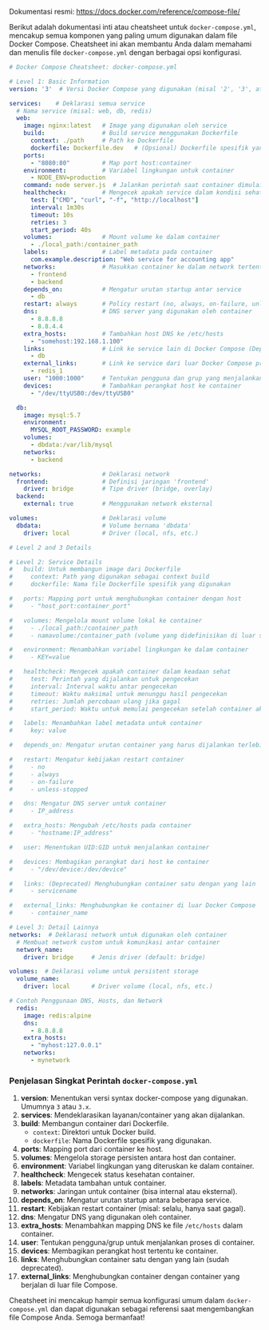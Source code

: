 Dokumentasi resmi: https://docs.docker.com/reference/compose-file/

Berikut adalah dokumentasi inti atau cheatsheet untuk `docker-compose.yml`, mencakup semua komponen yang paling umum digunakan dalam file Docker Compose. Cheatsheet ini akan membantu Anda dalam memahami dan menulis file `docker-compose.yml` dengan berbagai opsi konfigurasi.

```yaml
# Docker Compose Cheatsheet: docker-compose.yml

# Level 1: Basic Information
version: '3'  # Versi Docker Compose yang digunakan (misal '2', '3', atau '3.8')

services:    # Deklarasi semua service
  # Nama service (misal: web, db, redis)
  web:
    image: nginx:latest   # Image yang digunakan oleh service
    build:                # Build service menggunakan Dockerfile
      context: ./path     # Path ke Dockerfile
      dockerfile: Dockerfile.dev   # (Opsional) Dockerfile spesifik yang digunakan
    ports:
      - "8080:80"         # Map port host:container
    environment:          # Variabel lingkungan untuk container
      - NODE_ENV=production
    command: node server.js  # Jalankan perintah saat container dimulai
    healthcheck:          # Mengecek apakah service dalam kondisi sehat
      test: ["CMD", "curl", "-f", "http://localhost"]
      interval: 1m30s
      timeout: 10s
      retries: 3
      start_period: 40s
    volumes:              # Mount volume ke dalam container
      - ./local_path:/container_path
    labels:               # Label metadata pada container
      com.example.description: "Web service for accounting app"
    networks:             # Masukkan container ke dalam network tertentu
      - frontend
      - backend
    depends_on:           # Mengatur urutan startup antar service
      - db
    restart: always       # Policy restart (no, always, on-failure, unless-stopped)
    dns:                  # DNS server yang digunakan oleh container
      - 8.8.8.8
      - 8.8.4.4
    extra_hosts:          # Tambahkan host DNS ke /etc/hosts
      - "somehost:192.168.1.100"
    links:                # Link ke service lain di Docker Compose (Deprecated)
      - db
    external_links:       # Link ke service dari luar Docker Compose project
      - redis_1
    user: "1000:1000"     # Tentukan pengguna dan grup yang menjalankan container
    devices:              # Tambahkan perangkat host ke container
      - "/dev/ttyUSB0:/dev/ttyUSB0"

  db:
    image: mysql:5.7
    environment:
      MYSQL_ROOT_PASSWORD: example
    volumes:
      - dbdata:/var/lib/mysql
    networks:
      - backend

networks:                 # Deklarasi network
  frontend:               # Definisi jaringan 'frontend'
    driver: bridge        # Tipe driver (bridge, overlay)
  backend:
    external: true        # Menggunakan network eksternal

volumes:                  # Deklarasi volume
  dbdata:                 # Volume bernama 'dbdata'
    driver: local         # Driver (local, nfs, etc.)

# Level 2 and 3 Details

# Level 2: Service Details
#   build: Untuk membangun image dari Dockerfile
#     context: Path yang digunakan sebagai context build
#     dockerfile: Nama file Dockerfile spesifik yang digunakan

#   ports: Mapping port untuk menghubungkan container dengan host
#     - "host_port:container_port"

#   volumes: Mengelola mount volume lokal ke container
#     - ./local_path:/container_path
#     - namavolume:/container_path (volume yang didefinisikan di luar service)

#   environment: Menambahkan variabel lingkungan ke dalam container
#     - KEY=value

#   healthcheck: Mengecek apakah container dalam keadaan sehat
#     test: Perintah yang dijalankan untuk pengecekan
#     interval: Interval waktu antar pengecekan
#     timeout: Waktu maksimal untuk menunggu hasil pengecekan
#     retries: Jumlah percobaan ulang jika gagal
#     start_period: Waktu untuk memulai pengecekan setelah container aktif

#   labels: Menambahkan label metadata untuk container
#     key: value

#   depends_on: Mengatur urutan container yang harus dijalankan terlebih dahulu

#   restart: Mengatur kebijakan restart container
#     - no
#     - always
#     - on-failure
#     - unless-stopped

#   dns: Mengatur DNS server untuk container
#     - IP_address

#   extra_hosts: Mengubah /etc/hosts pada container
#     - "hostname:IP_address"

#   user: Menentukan UID:GID untuk menjalankan container

#   devices: Membagikan perangkat dari host ke container
#     - "/dev/device:/dev/device"

#   links: (Deprecated) Menghubungkan container satu dengan yang lain
#     - servicename

#   external_links: Menghubungkan ke container di luar Docker Compose
#     - container_name

# Level 3: Detail Lainnya
networks:  # Deklarasi network untuk digunakan oleh container
  # Membuat network custom untuk komunikasi antar container
  network_name:
    driver: bridge     # Jenis driver (default: bridge)

volumes:  # Deklarasi volume untuk persistent storage
  volume_name:
    driver: local      # Driver volume (local, nfs, etc.)

# Contoh Penggunaan DNS, Hosts, dan Network
  redis:
    image: redis:alpine
    dns:
      - 8.8.8.8
    extra_hosts:
      - "myhost:127.0.0.1"
    networks:
      - mynetwork
```

### Penjelasan Singkat Perintah `docker-compose.yml`

1. **version**: Menentukan versi syntax docker-compose yang digunakan. Umumnya `3` atau `3.x`.
2. **services**: Mendeklarasikan layanan/container yang akan dijalankan.
3. **build**: Membangun container dari Dockerfile.
    - `context`: Direktori untuk Docker build.
    - `dockerfile`: Nama Dockerfile spesifik yang digunakan.
4. **ports**: Mapping port dari container ke host.
5. **volumes**: Mengelola storage persisten antara host dan container.
6. **environment**: Variabel lingkungan yang diteruskan ke dalam container.
7. **healthcheck**: Mengecek status kesehatan container.
8. **labels**: Metadata tambahan untuk container.
9. **networks**: Jaringan untuk container (bisa internal atau eksternal).
10. **depends_on**: Mengatur urutan startup antara beberapa service.
11. **restart**: Kebijakan restart container (misal: selalu, hanya saat gagal).
12. **dns**: Mengatur DNS yang digunakan oleh container.
13. **extra_hosts**: Menambahkan mapping DNS ke file `/etc/hosts` dalam container.
14. **user**: Tentukan pengguna/grup untuk menjalankan proses di container.
15. **devices**: Membagikan perangkat host tertentu ke container.
16. **links**: Menghubungkan container satu dengan yang lain (sudah deprecated).
17. **external_links**: Menghubungkan container dengan container yang berjalan di luar file Compose.

Cheatsheet ini mencakup hampir semua konfigurasi umum dalam `docker-compose.yml` dan dapat digunakan sebagai referensi saat mengembangkan file Compose Anda. Semoga bermanfaat!
